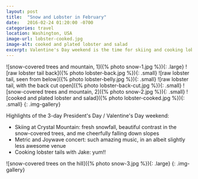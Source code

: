 ```yaml
---
layout: post
title:  "Snow and Lobster in February"
date:   2016-02-24 01:20:00 -0700
categories: travel
location: Washington, USA
image-url: lobster-cooked.jpg
image-alt: cooked and plated lobster and salad
excerpt: Valentine's Day weekend is the time for skiing and cooking lobster.
---
```

![snow-covered trees and mountain, 1]({% photo snow-1.jpg %}){: .large}
![raw lobster tail back]({% photo lobster-back.jpg %}){: .small}
![raw lobster tail, seen from below]({% photo lobster-belly.jpg %}){: .small}
![raw lobster tail, with the back cut open]({% photo lobster-back-cut.jpg %}){: .small}
![snow-covered trees and mountain, 2]({% photo snow-2.jpg %}){: .small}
![cooked and plated lobster and salad]({% photo lobster-cooked.jpg %}){: .small}
{: .img-gallery}

Highlights of the 3-day President's Day / Valentine's Day weekend:

- Skiing at Crystal Mountain: fresh snowfall, beautiful contrast in the snow-covered trees, and me cheerfully falling down slopes
- Metric and Joywave concert: such amazing music, in an albeit slightly less awesome venue
- Cooking lobster tails with Jake: yum!!

![snow-covered trees on the hill]({% photo snow-3.jpg %}){: .large}
{: .img-gallery}
